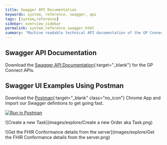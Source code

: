 ```yaml
---
title: Swagger API Documentation
keywords: system, reference, swagger, api
tags: [system,reference]
sidebar: overview_sidebar
permalink: system_reference_swagger.html
summary: "Machine readable technical API documentation of the GP Connect FHIR APIs."
---
```


## Swagger API Documentation ##

Download the [Swagger API Documentation](downloads/swagger/swagger.json){:target="_blank"} for the GP Connect APIs.

## Swagger UI Examples Using Postman ##

Download the [Postman](https://www.getpostman.com/){:target="_blank" class="no_icon"} Chrome App and import our Swagger defintions to get going fast.

[![Run in Postman](https://run.pstmn.io/button.svg)](https://app.getpostman.com/run-collection/4d8bd021b5e85bdf2acd)

![Create a new Task](images/explore/Create a new Order aka Task.png)

![Get the FHIR Conformance details from the server](images/explore/Get the FHIR Conformance details from the server.png)
